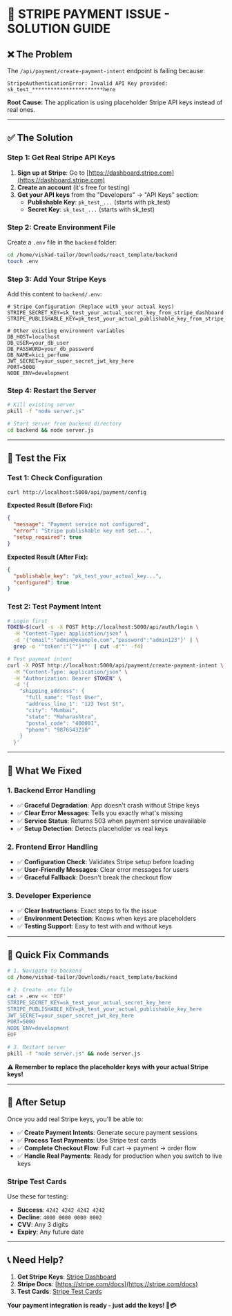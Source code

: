 # 🔧 **STRIPE PAYMENT ISSUE - SOLUTION GUIDE**

## ❌ **The Problem**

The `/api/payment/create-payment-intent` endpoint is failing because:

```
StripeAuthenticationError: Invalid API Key provided: sk_test_***********************here
```

**Root Cause:** The application is using placeholder Stripe API keys instead of real ones.

---

## ✅ **The Solution**

### **Step 1: Get Real Stripe API Keys**

1. **Sign up at Stripe**: Go to [https://dashboard.stripe.com](https://dashboard.stripe.com)
2. **Create an account** (it's free for testing)
3. **Get your API keys** from the "Developers" → "API Keys" section:
   - **Publishable Key**: `pk_test_...` (starts with pk_test)
   - **Secret Key**: `sk_test_...` (starts with sk_test)

### **Step 2: Create Environment File**

Create a `.env` file in the `backend` folder:

```bash
cd /home/vishad-tailor/Downloads/react_template/backend
touch .env
```

### **Step 3: Add Your Stripe Keys**

Add this content to `backend/.env`:

```env
# Stripe Configuration (Replace with your actual keys)
STRIPE_SECRET_KEY=sk_test_your_actual_secret_key_from_stripe_dashboard
STRIPE_PUBLISHABLE_KEY=pk_test_your_actual_publishable_key_from_stripe_dashboard

# Other existing environment variables
DB_HOST=localhost
DB_USER=your_db_user
DB_PASSWORD=your_db_password
DB_NAME=kici_perfume
JWT_SECRET=your_super_secret_jwt_key_here
PORT=5000
NODE_ENV=development
```

### **Step 4: Restart the Server**

```bash
# Kill existing server
pkill -f "node server.js"

# Start server from backend directory
cd backend && node server.js
```

---

## 🧪 **Test the Fix**

### **Test 1: Check Configuration**
```bash
curl http://localhost:5000/api/payment/config
```

**Expected Result (Before Fix):**
```json
{
  "message": "Payment service not configured",
  "error": "Stripe publishable key not set...",
  "setup_required": true
}
```

**Expected Result (After Fix):**
```json
{
  "publishable_key": "pk_test_your_actual_key...",
  "configured": true
}
```

### **Test 2: Test Payment Intent**
```bash
# Login first
TOKEN=$(curl -s -X POST http://localhost:5000/api/auth/login \
  -H "Content-Type: application/json" \
  -d '{"email":"admin@example.com","password":"admin123"}' | \
  grep -o '"token":"[^"]*"' | cut -d'"' -f4)

# Test payment intent
curl -X POST http://localhost:5000/api/payment/create-payment-intent \
  -H "Content-Type: application/json" \
  -H "Authorization: Bearer $TOKEN" \
  -d '{
    "shipping_address": {
      "full_name": "Test User",
      "address_line_1": "123 Test St",
      "city": "Mumbai",
      "state": "Maharashtra",
      "postal_code": "400001",
      "phone": "9876543210"
    }
  }'
```

---

## 🎯 **What We Fixed**

### **1. Backend Error Handling**
- ✅ **Graceful Degradation**: App doesn't crash without Stripe keys
- ✅ **Clear Error Messages**: Tells you exactly what's missing
- ✅ **Service Status**: Returns 503 when payment service unavailable
- ✅ **Setup Detection**: Detects placeholder vs real keys

### **2. Frontend Error Handling**
- ✅ **Configuration Check**: Validates Stripe setup before loading
- ✅ **User-Friendly Messages**: Clear error messages for users
- ✅ **Graceful Fallback**: Doesn't break the checkout flow

### **3. Developer Experience**
- ✅ **Clear Instructions**: Exact steps to fix the issue
- ✅ **Environment Detection**: Knows when keys are placeholders
- ✅ **Testing Support**: Easy to test with and without keys

---

## 🚀 **Quick Fix Commands**

```bash
# 1. Navigate to backend
cd /home/vishad-tailor/Downloads/react_template/backend

# 2. Create .env file
cat > .env << 'EOF'
STRIPE_SECRET_KEY=sk_test_your_actual_secret_key_here
STRIPE_PUBLISHABLE_KEY=pk_test_your_actual_publishable_key_here
JWT_SECRET=your_super_secret_jwt_key_here
PORT=5000
NODE_ENV=development
EOF

# 3. Restart server
pkill -f "node server.js" && node server.js
```

**⚠️ Remember to replace the placeholder keys with your actual Stripe keys!**

---

## 🎉 **After Setup**

Once you add real Stripe keys, you'll be able to:

- ✅ **Create Payment Intents**: Generate secure payment sessions
- ✅ **Process Test Payments**: Use Stripe test cards
- ✅ **Complete Checkout Flow**: Full cart → payment → order flow
- ✅ **Handle Real Payments**: Ready for production when you switch to live keys

### **Stripe Test Cards**
Use these for testing:
- **Success**: `4242 4242 4242 4242`
- **Decline**: `4000 0000 0000 0002`
- **CVV**: Any 3 digits
- **Expiry**: Any future date

---

## 📞 **Need Help?**

1. **Get Stripe Keys**: [Stripe Dashboard](https://dashboard.stripe.com/apikeys)
2. **Stripe Docs**: [https://stripe.com/docs](https://stripe.com/docs)
3. **Test Cards**: [Stripe Test Cards](https://stripe.com/docs/testing#cards)

**Your payment integration is ready - just add the keys! 🔑💳**
